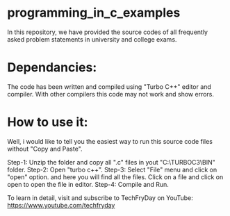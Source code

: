 # programming_in_c_examples
In this repository, we have provided the source codes of all frequently asked problem statements in university and college exams.

# Dependancies:
The code has been written and compiled using "Turbo C++" editor and compiler. With other compilers this code may not work and show errors.

# How to use it:
Well, i would like to tell you the easiest way to run this source code files without "Copy and Paste".

Step-1: Unzip the folder and copy all ".c" files in yout "C:\TURBOC3\BIN" folder.
Step-2: Open "turbo c++".
Step-3: Select "File" menu and click on "open" option.
and here you will find all the files. Click on a file and click on open to open the file in editor.
Step-4: Compile and Run.

To learn in detail, visit and subscribe to TechFryDay on YouTube: https://www.youtube.com/techfryday
